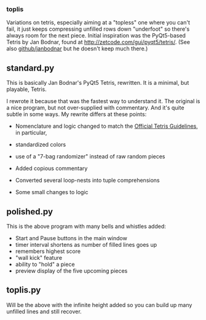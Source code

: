 ### toplis
Variations on tetris, especially aiming at a "topless" one where you can't fail, it just keeps compressing unfilled rows down "underfoot" so there's always room for the next piece.
Initial inspiration was the PyQt5-based Tetris by Jan Bodnar, found at http://zetcode.com/gui/pyqt5/tetris/. (See also [github/janbodnar](https://github.com/janbodnar) but he doesn't keep much there.)

## standard.py
This is basically Jan Bodnar's PyQt5 Tetris, rewritten. It is a minimal, but playable, Tetris.

I rewrote it because that was the fastest way to understand it. The original is a nice program, but not over-supplied with commentary. And it's quite subtle in some ways. My rewrite differs at these points:
* Nomenclature and logic changed to match the [Official Tetris Guidelines](http://tetris.wikia.com/wiki/Tetris_Guideline), in particular,

* standardized colors
* use of a "7-bag randomizer" instead of raw random pieces
* Added copious commentary
* Converted several loop-nests into tuple comprehensions
* Some small changes to logic

## polished.py
This is the above program with many bells and whistles added:

* Start and Pause buttons in the main window
* timer interval shortens as number of filled lines goes up
* remembers highest score
* "wall kick" feature
* ability to "hold" a piece
* preview display of the five upcoming pieces

## toplis.py

Will be the above with the infinite height added so you can build up many unfilled lines and still recover.
